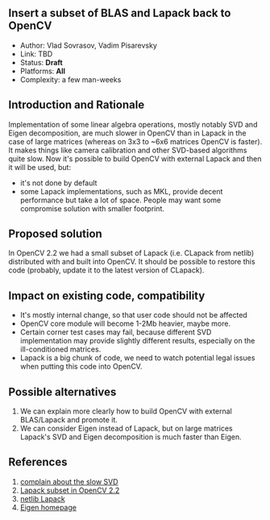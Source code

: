 ## Insert a subset of BLAS and Lapack back to OpenCV

* Author: Vlad Sovrasov, Vadim Pisarevsky
* Link: TBD
* Status: **Draft**
* Platforms: **All**
* Complexity: a few man-weeks

## Introduction and Rationale

Implementation of some linear algebra operations, mostly notably SVD and Eigen decomposition, are much slower in OpenCV than in Lapack in the case of large matrices (whereas on 3x3 to ~6x6 matrices OpenCV is faster). It makes things like camera calibration and other SVD-based algorithms quite slow. Now it's possible to build OpenCV with external Lapack and then it will be used, but:

* it's not done by default
* some Lapack implementations, such as MKL, provide decent performance but take a lot of space. People may want some compromise solution with smaller footprint.

## Proposed solution

In OpenCV 2.2 we had a small subset of Lapack (i.e. CLapack from netlib) distributed with and built into OpenCV. It should be possible to restore this code (probably, update it to the latest version of CLapack).

## Impact on existing code, compatibility

* It's mostly internal change, so that user code should not be affected
* OpenCV core module will become 1-2Mb heavier, maybe more.
* Certain corner test cases may fail, because different SVD implementation may provide slightly different results, especially on the ill-conditioned matrices.
* Lapack is a big chunk of code, we need to watch potential legal issues when putting this code into OpenCV.

## Possible alternatives

1. We can explain more clearly how to build OpenCV with external BLAS/Lapack and promote it.
1. We can consider Eigen instead of Lapack, but on large matrices Lapack's SVD and Eigen decomposition is much faster than Eigen.

## References

1. [complain about the slow SVD](https://github.com/opencv/opencv/issues/10084)
1. [Lapack subset in OpenCV 2.2](https://github.com/opencv/opencv/tree/2.2/3rdparty/lapack)
1. [netlib Lapack](http://www.netlib.org/clapack/)
1. [Eigen homepage](http://eigen.tuxfamily.org/index.php?title=Main_Page)
